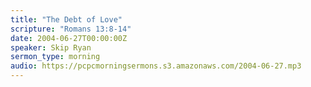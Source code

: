 ```yaml
---
title: "The Debt of Love"
scripture: "Romans 13:8-14"
date: 2004-06-27T00:00:00Z
speaker: Skip Ryan
sermon_type: morning
audio: https://pcpcmorningsermons.s3.amazonaws.com/2004-06-27.mp3 
---
```



